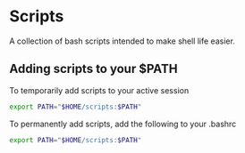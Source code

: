 # Scripts

A collection of bash scripts intended to make shell life easier.

## Adding scripts to your $PATH

To temporarily add scripts to your active session

```bash
export PATH="$HOME/scripts:$PATH"
```

To permanently add scripts, add the following to your .bashrc

```bash
export PATH="$HOME/scripts:$PATH"
```
